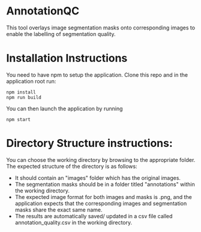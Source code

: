 # AnnotationQC

This tool overlays image segmentation masks onto corresponding images to enable the labelling of segmentation quality.

# Installation Instructions

You need to have npm to setup the application. Clone this repo and in the application root run:
```
npm install
npm run build  
```

You can then launch the application by running
```
npm start
```

# Directory Structure instructions:

You can choose the working directory by browsing to the appropriate folder. The expected structure of the directory is as follows:
* It should contain an "images" folder which has the original images.
* The segmentation masks should be in a folder titled "annotations" within the working directory.
* The expected image format for both images and masks is .png, and the application expects that the corresponding images and segmentation masks share the exact same name.
* The results are automatically saved/ updated in a csv file called annotation_quality.csv in the working directory.
